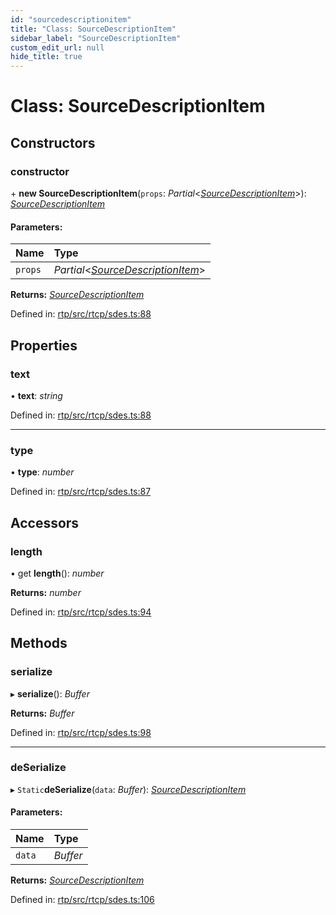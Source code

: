 ```yaml
---
id: "sourcedescriptionitem"
title: "Class: SourceDescriptionItem"
sidebar_label: "SourceDescriptionItem"
custom_edit_url: null
hide_title: true
---
```


# Class: SourceDescriptionItem

## Constructors

### constructor

\+ **new SourceDescriptionItem**(`props`: *Partial*<[*SourceDescriptionItem*](sourcedescriptionitem.md)\>): [*SourceDescriptionItem*](sourcedescriptionitem.md)

#### Parameters:

Name | Type |
:------ | :------ |
`props` | *Partial*<[*SourceDescriptionItem*](sourcedescriptionitem.md)\> |

**Returns:** [*SourceDescriptionItem*](sourcedescriptionitem.md)

Defined in: [rtp/src/rtcp/sdes.ts:88](https://github.com/shinyoshiaki/werift-webrtc/blob/8232339/packages/rtp/src/rtcp/sdes.ts#L88)

## Properties

### text

• **text**: *string*

Defined in: [rtp/src/rtcp/sdes.ts:88](https://github.com/shinyoshiaki/werift-webrtc/blob/8232339/packages/rtp/src/rtcp/sdes.ts#L88)

___

### type

• **type**: *number*

Defined in: [rtp/src/rtcp/sdes.ts:87](https://github.com/shinyoshiaki/werift-webrtc/blob/8232339/packages/rtp/src/rtcp/sdes.ts#L87)

## Accessors

### length

• get **length**(): *number*

**Returns:** *number*

Defined in: [rtp/src/rtcp/sdes.ts:94](https://github.com/shinyoshiaki/werift-webrtc/blob/8232339/packages/rtp/src/rtcp/sdes.ts#L94)

## Methods

### serialize

▸ **serialize**(): *Buffer*

**Returns:** *Buffer*

Defined in: [rtp/src/rtcp/sdes.ts:98](https://github.com/shinyoshiaki/werift-webrtc/blob/8232339/packages/rtp/src/rtcp/sdes.ts#L98)

___

### deSerialize

▸ `Static`**deSerialize**(`data`: *Buffer*): [*SourceDescriptionItem*](sourcedescriptionitem.md)

#### Parameters:

Name | Type |
:------ | :------ |
`data` | *Buffer* |

**Returns:** [*SourceDescriptionItem*](sourcedescriptionitem.md)

Defined in: [rtp/src/rtcp/sdes.ts:106](https://github.com/shinyoshiaki/werift-webrtc/blob/8232339/packages/rtp/src/rtcp/sdes.ts#L106)

